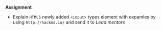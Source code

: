 **Assignment**

- Explain `HTML5` newly added `<input>` types element with expamles by using `http://hackmd.io/` and send it to *Lead mentors*
